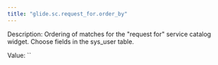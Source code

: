 ```yaml
---
title: "glide.sc.request_for.order_by"
---
```


Description: Ordering of matches for the "request for" service catalog widget.  Choose fields in the sys_user table.

Value: ``